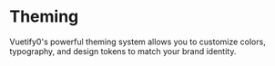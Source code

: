 # Theming

Vuetify0's powerful theming system allows you to customize colors, typography, and design tokens to match your brand identity.

<DocsPageFeatures />
